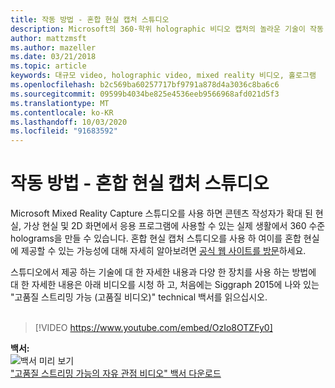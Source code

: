 ```yaml
---
title: 작동 방법 - 혼합 현실 캡처 스튜디오
description: Microsoft의 360-학위 holographic 비디오 캡처의 놀라운 기술이 작동 하는 방식을 알아보세요.
author: mattzmsft
ms.author: mazeller
ms.date: 03/21/2018
ms.topic: article
keywords: 대규모 video, holographic video, mixed reality 비디오, 홀로그램
ms.openlocfilehash: b2c569ba60257717bf9791a878d4a3036c8ba6c6
ms.sourcegitcommit: 09599b4034be825e4536eeb9566968afd021d5f3
ms.translationtype: MT
ms.contentlocale: ko-KR
ms.lasthandoff: 10/03/2020
ms.locfileid: "91683592"
---
```

# <a name="how-it-works---mixed-reality-capture-studios"></a>작동 방법 - 혼합 현실 캡처 스튜디오

Microsoft Mixed Reality Capture 스튜디오를 사용 하면 콘텐츠 작성자가 확대 된 현실, 가상 현실 및 2D 화면에서 응용 프로그램에 사용할 수 있는 실제 생활에서 360 수준 holograms을 만들 수 있습니다. 혼합 현실 캡처 스튜디오를 사용 하 여이를 혼합 현실에 제공할 수 있는 가능성에 대해 자세히 알아보려면 [공식 웹 사이트를 방문](https://www.microsoft.com//mixed-reality/capture-studios)하세요.

스튜디오에서 제공 하는 기술에 대 한 자세한 내용과 다양 한 장치를 사용 하는 방법에 대 한 자세한 내용은 아래 비디오를 시청 하 고, 처음에는 Siggraph 2015에 나와 있는 "고품질 스트리밍 가능 (고품질 비디오)" technical 백서를 읽으십시오.
<br>
<br>
>[!VIDEO https://www.youtube.com/embed/OzIo8OTZFy0]


**백서:**<br>
![백서 미리 보기](images/siggraph-whitepaper-thumb-200px.png)<br>
["고품질 스트리밍 가능의 자유 관점 비디오" 백서 다운로드](images/high-quality-streamable-free-viewpoint-video.pdf)
